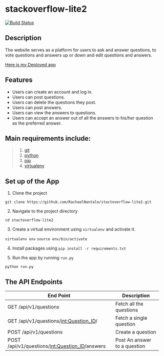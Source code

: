 # stackoverflow-lite2
[![Build Status](https://travis-ci.org/RachaelNantale/stactoverflow-lite2.svg?branch=tests)](https://travis-ci.org/RachaelNantale/stactoverflow-lite2)


## Description
The website serves as a platform for users to ask and answer questions, to vote questions and answers up or down and edit questions and answers.

[Here is my Deployed app](https://stactoverflow-lite2.herokuapp.com/api/v1/questions)

## Features

- Users can create an account and log in. 
-  Users can post questions. 
-  Users can delete the questions they post. 
-  Users can post answers. 
-  Users can view the answers to questions. 
-  Users can accept an answer out of all the answers to his/her question as the preferred
answer.  


## Main requirements include:
> 1. [git](https://git-scm.com/)
>2. [python](https://docs.python.org/) 
> 3. [pip](https://pypi.python.org/pypi/pip) 
> 4. [virtualenv](https://virtualenv.pypa.io/en/stable/) 

## Set up of the App
1. Clone the project

`git clone https://github.com/RachaelNantale/stactoverflow-lite2.git`

2. Navigate to the project directory

`cd stactoverflow-lite2`

3. Create a virtual environment using `virtualenv` and activate it.

`virtualenv env`
`source env/bin/activate`

4. Install packages using `pip install -r requirements.txt`

5. Run the app by running `run.py`

`python run.py`

## The API Endpoints

| End Point  | Description |
| ------------- | ------------- |
| GET /api/v1/questions | Fetch all the questions |
| GET /api/v1/questions/<int:Question_ID>/ |  Fetch a single question |
| POST /api/v1/questions |Create a question|
| POST /api/v1/questions/<int:Question_ID>/answers|Post An answer to a question |
